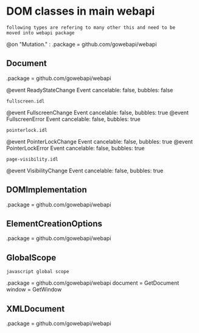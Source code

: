 # DOM classes in main webapi

    following types are refering to many other this and need to be
    moved into webapi package

@on "Mutation." : .package = github.com/gowebapi/webapi

## Document

.package = github.com/gowebapi/webapi

@event ReadyStateChange Event cancelable: false, bubbles: false

    fullscreen.idl
@event FullscreenChange Event cancelable: false, bubbles: true
@event FullscreenError Event cancelable: false, bubbles: true

    pointerlock.idl
@event PointerLockChange Event cancelable: false, bubbles: true
@event PointerLockError Event cancelable: false, bubbles: true

    page-visibility.idl
@event VisibilityChange Event cancelable: false, bubbles: true

## DOMImplementation

.package = github.com/gowebapi/webapi

## ElementCreationOptions

.package = github.com/gowebapi/webapi

## GlobalScope

    javascript global scope

.package = github.com/gowebapi/webapi
document = GetDocument
window = GetWindow

## XMLDocument

.package = github.com/gowebapi/webapi
